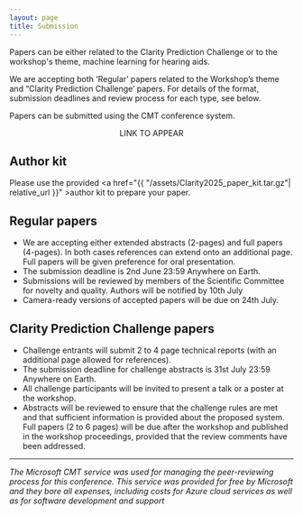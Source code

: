 ```yaml
---
layout: page
title: Submission
---
```


Papers can be either related to the Clarity Prediction Challenge or to the workshop's theme, machine learning for hearing aids.

<p/>We are accepting both ‘Regular’ papers related to the Workshop’s theme and “Clarity Prediction Challenge’ papers. For details of the format, submission deadlines and review process for each type, see below.

Papers can be submitted using the CMT conference system.

<center>
<!--    <a href="https://cmt3.research.microsoft.com/CLARITY2023" target="_blank">
      <button class="btn btn-primary">Submit paper/abstract via CMT </button>
    </a> -->
    LINK TO APPEAR
  </center>

<h2>Author kit</h2>

Please use the provided <a href="{{ "/assets/Clarity2025_paper_kit.tar.gz"| relative_url }}" >author kit</a> to prepare your paper.

<h2>Regular papers</h2>
<ul>
<li/>We are accepting either extended abstracts (2-pages) and full papers (4-pages). In both cases references can extend onto an additional page. Full papers will be given preference for oral presentation.
<li/>The submission deadline is 2nd June 23:59 Anywhere on Earth.
<li/>Submissions will be reviewed by members of the Scientific Committee for novelty and quality. Authors will be notified by 10th July
<li/>Camera-ready versions of accepted papers will be due on 24th July.
</ul>

<h2>Clarity Prediction Challenge papers</h2>
<ul>
<li/>Challenge entrants will submit 2 to 4 page technical reports (with an additional page allowed for references).
<li/>The submission deadline for challenge abstracts is 31st July 23:59 Anywhere on Earth.
<!--<li/>For detailed instructions for preparing challenge submissions please refer to the <a href="https://claritychallenge.org/docs/cpc2/cpc2_intro">Clarity Prediction Challenge website</a>.-->
<li/>All challenge participants will be invited to present a talk or a poster at the workshop.
<li/>Abstracts will be reviewed to ensure that the challenge rules are met and that sufficient information is provided about the proposed system. Full papers (2 to 6 pages) will be due after the workshop and published in the workshop proceedings, provided that the review comments have been addressed.
</ul>

<p/>

---

<i>The Microsoft CMT service was used for managing the peer-reviewing process for this conference. This service was provided for free by Microsoft and they bore all expenses, including costs for Azure cloud services as well as for software development and support</i>

